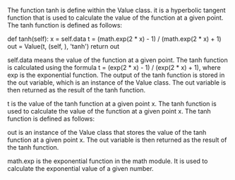 The function tanh is define within the Value class. it is a hyperbolic tangent function that is used to calculate the value of the function at a given point. The tanh function is defined as follows:

def tanh(self):
        x = self.data
        t = (math.exp(2 * x) - 1) / (math.exp(2 * x) + 1)
        out = Value(t, (self, ), 'tanh')
        return out

self.data means the value of the function at a given point. The tanh function is calculated using the formula t = (exp(2 * x) - 1) / (exp(2 * x) + 1), where exp is the exponential function. The output of the tanh function is stored in the out variable, which is an instance of the Value class. The out variable is then returned as the result of the tanh function.

t is the value of the tanh function at a given point x. The tanh function is used to calculate the value of the function at a given point x. The tanh function is defined as follows:

out is an instance of the Value class that stores the value of the tanh function at a given point x. The out variable is then returned as the result of the tanh function.

math.exp is the exponential function in the math module. It is used to calculate the exponential value of a given number.